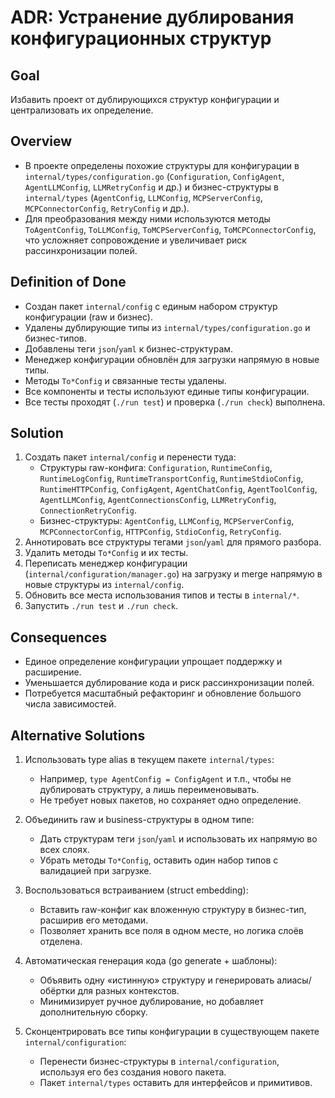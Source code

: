 # ADR: Устранение дублирования конфигурационных структур

## Goal
Избавить проект от дублирующихся структур конфигурации и централизовать их определение.

## Overview
- В проекте определены похожие структуры для конфигурации в `internal/types/configuration.go` (`Configuration`, `ConfigAgent`, `AgentLLMConfig`, `LLMRetryConfig` и др.) и бизнес-структуры в `internal/types` (`AgentConfig`, `LLMConfig`, `MCPServerConfig`, `MCPConnectorConfig`, `RetryConfig` и др.).
- Для преобразования между ними используются методы `ToAgentConfig`, `ToLLMConfig`, `ToMCPServerConfig`, `ToMCPConnectorConfig`, что усложняет сопровождение и увеличивает риск рассинхронизации полей.

## Definition of Done
- Создан пакет `internal/config` с единым набором структур конфигурации (raw и бизнес).
- Удалены дублирующие типы из `internal/types/configuration.go` и бизнес-типов.
- Добавлены теги `json`/`yaml` к бизнес-структурам.
- Менеджер конфигурации обновлён для загрузки напрямую в новые типы.
- Методы `To*Config` и связанные тесты удалены.
- Все компоненты и тесты используют единые типы конфигурации.
- Все тесты проходят (`./run test`) и проверка (`./run check`) выполнена.

## Solution
1. Создать пакет `internal/config` и перенести туда:
   - Структуры raw-конфига: `Configuration`, `RuntimeConfig`, `RuntimeLogConfig`, `RuntimeTransportConfig`, `RuntimeStdioConfig`, `RuntimeHTTPConfig`, `ConfigAgent`, `AgentChatConfig`, `AgentToolConfig`, `AgentLLMConfig`, `AgentConnectionsConfig`, `LLMRetryConfig`, `ConnectionRetryConfig`.
   - Бизнес-структуры: `AgentConfig`, `LLMConfig`, `MCPServerConfig`, `MCPConnectorConfig`, `HTTPConfig`, `StdioConfig`, `RetryConfig`.
2. Аннотировать все структуры тегами `json`/`yaml` для прямого разбора.
3. Удалить методы `To*Config` и их тесты.
4. Переписать менеджер конфигурации (`internal/configuration/manager.go`) на загрузку и merge напрямую в новые структуры из `internal/config`.
5. Обновить все места использования типов и тесты в `internal/*`.
6. Запустить `./run test` и `./run check`.

## Consequences
- Единое определение конфигурации упрощает поддержку и расширение.
- Уменьшается дублирование кода и риск рассинхронизации полей.
- Потребуется масштабный рефакторинг и обновление большого числа зависимостей.

## Alternative Solutions

1. Использовать type alias в текущем пакете `internal/types`:
   - Например, `type AgentConfig = ConfigAgent` и т.п., чтобы не дублировать структуру, а лишь переименовывать.
   - Не требует новых пакетов, но сохраняет одно определение.

2. Объединить raw и business-структуры в одном типе:
   - Дать структурам теги `json`/`yaml` и использовать их напрямую во всех слоях.
   - Убрать методы `To*Config`, оставить один набор типов с валидацией при загрузке.

3. Воспользоваться встраиванием (struct embedding):
   - Вставить raw-конфиг как вложенную структуру в бизнес-тип, расширив его методами.
   - Позволяет хранить все поля в одном месте, но логика слоёв отделена.

4. Автоматическая генерация кода (go generate + шаблоны):
   - Объявить одну «истинную» структуру и генерировать алиасы/обёртки для разных контекстов.
   - Минимизирует ручное дублирование, но добавляет дополнительную сборку.

5. Сконцентрировать все типы конфигурации в существующем пакете `internal/configuration`:
   - Перенести бизнес-структуры в `internal/configuration`, используя его без создания нового пакета.
   - Пакет `internal/types` оставить для интерфейсов и примитивов.
